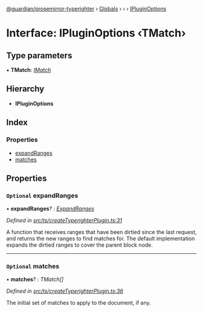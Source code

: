 [@guardian/prosemirror-typerighter](../README.md) › [Globals](../globals.md) › [](../modules/reflection-1526.md) › [](../modules/reflection-1526.reflection-617.md) › [IPluginOptions](reflection-1526.reflection-617.ipluginoptions.md)

# Interface: IPluginOptions ‹**TMatch**›

## Type parameters

▪ **TMatch**: *[IMatch](interfaces.imatch.md)*

## Hierarchy

* **IPluginOptions**

## Index

### Properties

* [expandRanges](reflection-1526.reflection-617.ipluginoptions.md#optional-expandranges)
* [matches](reflection-1526.reflection-617.ipluginoptions.md#optional-matches)

## Properties

### `Optional` expandRanges

• **expandRanges**? : *[ExpandRanges](../modules/reflection-1526.reflection-617.md#expandranges)*

*Defined in [src/ts/createTyperighterPlugin.ts:31](https://github.com/guardian/prosemirror-typerighter/blob/530a4bd/src/ts/createTyperighterPlugin.ts#L31)*

A function that receives ranges that have been dirtied since the
last request, and returns the new ranges to find matches for. The
default implementation expands the dirtied ranges to cover the parent
block node.

___

### `Optional` matches

• **matches**? : *TMatch[]*

*Defined in [src/ts/createTyperighterPlugin.ts:36](https://github.com/guardian/prosemirror-typerighter/blob/530a4bd/src/ts/createTyperighterPlugin.ts#L36)*

The initial set of matches to apply to the document, if any.
